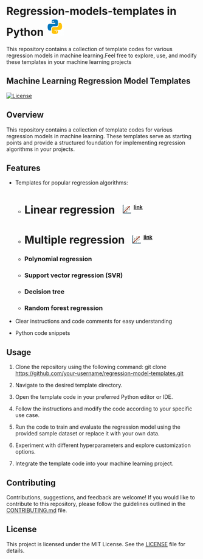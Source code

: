 # Regression-models-templates in Python ![](images/python_gif.gif)
This repository contains a collection of template codes for various regression models in machine learning.Feel free to explore, use, and modify these templates in your machine learning projects
## Machine Learning Regression Model Templates

[![License](https://img.shields.io/badge/license-MIT-blue.svg)](LICENSE)

## Overview
This repository contains a collection of template codes for various regression models in machine learning. These templates serve as starting points and provide a structured foundation for implementing regression algorithms in your projects.

## Features
- Templates for popular regression algorithms:
   - # Linear regression &nbsp; [<img src="images/linear_regression.png" alt="Alt Text" width="5%">](Linear_regression.py) <sup><sub><sup>[<span style="font-size: smaller;">link</span>](Linear_regression.py)</sup></sub></sup>
    - # Multiple regression  &nbsp; [<img src="images/linear_regression.png" alt="Alt Text" width="5%">](Linear_regression.py) <sup><sub><sup>[<span style="font-size: smaller;">link</span>](Linear_regression.py)</sup></sub></sup>
    - ### Polynomial regression
    - ### Support vector regression (SVR)
    - ### Decision tree
    - ### Random forest regression
    
- Clear instructions and code comments for easy understanding
- Python code snippets

## Usage
1. Clone the repository using the following command: git clone https://github.com/your-username/regression-model-templates.git

2. Navigate to the desired template directory.

3. Open the template code in your preferred Python editor or IDE.

4. Follow the instructions and modify the code according to your specific use case.

5. Run the code to train and evaluate the regression model using the provided sample dataset or replace it with your own data.

6. Experiment with different hyperparameters and explore customization options.

7. Integrate the template code into your machine learning project.

## Contributing
Contributions, suggestions, and feedback are welcome! If you would like to contribute to this repository, please follow the guidelines outlined in the [CONTRIBUTING.md](CONTRIBUTING.md) file.

## License
This project is licensed under the MIT License. See the [LICENSE](LICENSE) file for details.



